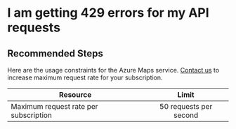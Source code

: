 <properties
	pageTitle="I am getting 429 errors for my API requests"
	description="I am getting 429 errors for my API requests"
	service="microsoft.maps"
	resource="accounts"
	authors="jinzh-azureiot"
    resourceTags=""
    selfHelpType="resource"
	supportTopicIds=""
	productPesIds=""
	displayOrder="2"
	cloudEnvironments="public"
 />

# I am getting 429 errors for my API requests 

## **Recommended Steps**


Here are the usage constraints for the Azure Maps service. [Contact us](https://azure.microsoft.com/overview/sales-number/) to increase maximum request rate for your subscription.

| Resource                              | Limit |
|---------------------------------------|:-----:|
| Maximum request rate per subscription |   50 requests per second  |
